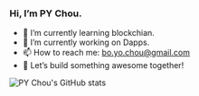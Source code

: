 ### Hi, I’m PY Chou.

- 🌱 I’m currently learning blockchian.
- 🔭 I’m currently working on Dapps.
- 📫 How to reach me: bo.yo.chou@gmail.com
- 🚀 Let’s build something awesome together! 


![PY Chou's GitHub stats](https://github-readme-stats.vercel.app/api?username=yoyoj1023\&rank_icon=percentile\&locale=en\&theme=algolia\&bg_color=0,000000,130F40\&layout=compact\&border_radius=10)

<!--
**yoyoj1023/yoyoj1023** is a ✨ _special_ ✨ repository because its `README.md` (this file) appears on your GitHub profile.

<p><img align="left" src="https://github-readme-stats.vercel.app/api?username=yoyoj1023&show_icons=percentile" alt="yoyoj1023" /></p>

Here are some ideas to get you started:

- 🔭 I’m currently working on ...
- 🌱 I’m currently learning ...
- 👯 I’m looking to collaborate on ...
- 🤔 I’m looking for help with ...
- 💬 Ask me about ...
- 📫 How to reach me: ...
- 😄 Pronouns: ...
- ⚡ Fun fact: ...
-->
